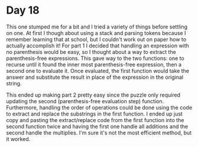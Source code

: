 # Day 18

This one stumped me for a bit and I tried a variety of things before settling on one. At first I though about using a stack and parsing tokens because I remember learning that at school, but I couldn't work out on paper how to actually accomplish it! For part 1 I decided that handling an expression with no parenthesis would be easy, so I thought about a way to extract the parenthesis-free expressions. This gave way to the two functions: one to recurse until it found the inner most parenthesis-free expression, then a second one to evaluate it. Once evaluated, the first function would take the answer and substitute the result in place of the expression in the original string.

This ended up making part 2 pretty easy since the puzzle only required updating the second (parenthesis-free evaluation step) function. Furthermore, handling the order of operations could be done using the code to extract and replace the substrings in the first function. I ended up just copy and pasting the extract/replace code from the first function into the second function twice and having the first one handle all additions and the second handle the multiplies. I'm sure it's not the most efficient method, but it worked.